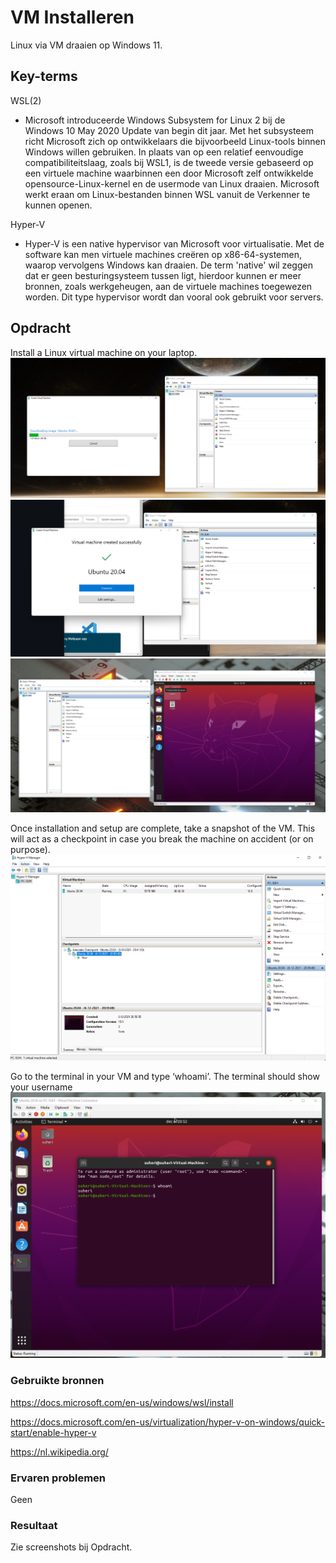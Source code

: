 # VM Installeren

Linux via VM draaien op Windows 11.

## Key-terms

WSL(2)

- Microsoft introduceerde Windows Subsystem for Linux 2 bij de Windows 10 May 2020 Update van begin dit jaar. Met het subsysteem richt Microsoft zich op ontwikkelaars die bijvoorbeeld Linux-tools binnen Windows willen gebruiken. In plaats van op een relatief eenvoudige compatibiliteitslaag, zoals bij WSL1, is de tweede versie gebaseerd op een virtuele machine waarbinnen een door Microsoft zelf ontwikkelde opensource-Linux-kernel en de usermode van Linux draaien. Microsoft werkt eraan om Linux-bestanden binnen WSL vanuit de Verkenner te kunnen openen.

Hyper-V

- Hyper-V is een native hypervisor van Microsoft voor virtualisatie. Met de software kan men virtuele machines creëren op x86-64-systemen, waarop vervolgens Windows kan draaien. De term 'native' wil zeggen dat er geen besturingsysteem tussen ligt, hierdoor kunnen er meer bronnen, zoals werkgeheugen, aan de virtuele machines toegewezen worden. Dit type hypervisor wordt dan vooral ook gebruikt voor servers.

## Opdracht

Install a Linux virtual machine on your laptop.
![screenshot Desktop](../00_includes/LNX/InstallUbuntu.png)
![screenshot Desktop](../00_includes/LNX/InstallUbuntu2.png)
![screenshot Desktop](../00_includes/LNX/InstallUbuntu3.png)

Once installation and setup are complete, take a snapshot of the VM. This will act as a checkpoint in case you break the machine on accident (or on purpose).
![screenshot Desktop](../00_includes/LNX/InstallUbuntu5.png)

Go to the terminal in your VM and type ‘whoami’. The terminal should show your username
![screenshot Desktop](../00_includes/LNX/InstallUbuntu4.png)

### Gebruikte bronnen

<https://docs.microsoft.com/en-us/windows/wsl/install>

<https://docs.microsoft.com/en-us/virtualization/hyper-v-on-windows/quick-start/enable-hyper-v>

<https://nl.wikipedia.org/>

### Ervaren problemen

Geen

### Resultaat

Zie screenshots bij Opdracht.
